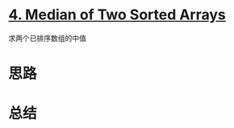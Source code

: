 # [4. Median of Two Sorted Arrays](https://leetcode.com/problems/median-of-two-sorted-arrays/)

求两个已排序数组的中值

# 思路

# 总结

